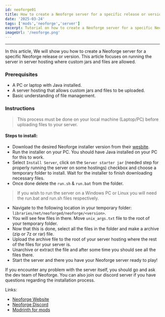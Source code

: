 ```yaml
---
id: neoforge01
title: How to create a Neoforge server for a specific release or version
date: '2025-03-24'
tags: ['mods','neoforge','server']
excerpt: Tutorial on how to create a Neoforge server for a specific Neoforge release or version..
imageUrl: '/neoforge.png'
---
```

---

In this article, We will show you how to create a Neoforge server for a specific Neoforge release or version. This article focuses on running the server in server hosting where custom jars and files are allowed.

### Prerequisites
- A PC or laptop with Java installed.
- A server hosting that allows custom jars and files to be uploaded.
- Basic understanding of file management.

### Instructions
> This process must be done on your local machine (Laptop/PC) before uploading files to your server.

#### Steps to install:
- Download the desired Neoforge installer version from their [wesbite](https://projects.neoforged.net/neoforged/neoforge).
- Run the installer on your PC. You should have Java installed on your PC for this to work.
- Select `Install Server`, click on the `Server starter jar` (needed step for properly running the server on some hostings) checkbox and choose a temporary folder to install. Wait for the installer to finish downloading necessary files.
- Once done delete the `run.sh` & `run.bat` from the folder.
> If you wish to run the server on a Windows PC or Linux you will need the run.bat and run.sh files respectively.
- Navigate to the following location in your temporary folder: `libraries/net/neoforged/neoforge/<version>`.
- You will see few files in there. Move `unix_args.txt` file to the root of your temporary folder.
- Now that this is done, select all the files in the folder and make a archive (zip or 7z or rar) file.
- Upload the archive file to the root of your server hosting where the rest of the files for your server is.
- Unarchive or extract the file and after some time you should see all the files there.
- Start the server and there you have your Neoforge server ready to play!

If you encounter any problem with the server itself, you should go and ask the dev team of Neoforge. You can also join our discord server if you have questions regarding the installation process.

Links:
- [Neoforge Website](https://neoforged.net/)
- [Neoforge Discord](https://discord.neoforged.net/)
- [Modrinth for mods](https://modrinth.com/mods?g=categories:neoforge)